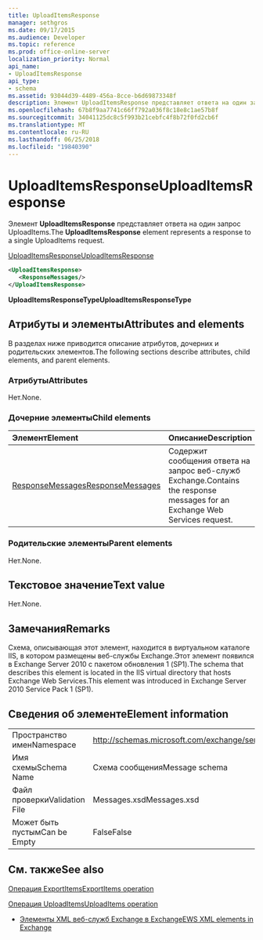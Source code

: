 ```yaml
---
title: UploadItemsResponse
manager: sethgros
ms.date: 09/17/2015
ms.audience: Developer
ms.topic: reference
ms.prod: office-online-server
localization_priority: Normal
api_name:
- UploadItemsResponse
api_type:
- schema
ms.assetid: 93044d39-4489-456a-8cce-b6d69873348f
description: Элемент UploadItemsResponse представляет ответа на один запрос UploadItems.
ms.openlocfilehash: 67b8f9aa7741c66ff792a036f8c18e8c1ae57b8f
ms.sourcegitcommit: 34041125dc8c5f993b21cebfc4f8b72f0fd2cb6f
ms.translationtype: MT
ms.contentlocale: ru-RU
ms.lasthandoff: 06/25/2018
ms.locfileid: "19840390"
---
```

# <a name="uploaditemsresponse"></a><span data-ttu-id="54c26-103">UploadItemsResponse</span><span class="sxs-lookup"><span data-stu-id="54c26-103">UploadItemsResponse</span></span>

<span data-ttu-id="54c26-104">Элемент **UploadItemsResponse** представляет ответа на один запрос UploadItems.</span><span class="sxs-lookup"><span data-stu-id="54c26-104">The **UploadItemsResponse** element represents a response to a single UploadItems request.</span></span> 
  
[<span data-ttu-id="54c26-105">UploadItemsResponse</span><span class="sxs-lookup"><span data-stu-id="54c26-105">UploadItemsResponse</span></span>](uploaditemsresponse.md)
  
```XML
<UploadItemsResponse>
   <ResponseMessages/>
</UploadItemsResponse>
```

 <span data-ttu-id="54c26-106">**UploadItemsResponseType**</span><span class="sxs-lookup"><span data-stu-id="54c26-106">**UploadItemsResponseType**</span></span>
## <a name="attributes-and-elements"></a><span data-ttu-id="54c26-107">Атрибуты и элементы</span><span class="sxs-lookup"><span data-stu-id="54c26-107">Attributes and elements</span></span>

<span data-ttu-id="54c26-108">В разделах ниже приводится описание атрибутов, дочерних и родительских элементов.</span><span class="sxs-lookup"><span data-stu-id="54c26-108">The following sections describe attributes, child elements, and parent elements.</span></span>
  
### <a name="attributes"></a><span data-ttu-id="54c26-109">Атрибуты</span><span class="sxs-lookup"><span data-stu-id="54c26-109">Attributes</span></span>

<span data-ttu-id="54c26-110">Нет.</span><span class="sxs-lookup"><span data-stu-id="54c26-110">None.</span></span>
  
### <a name="child-elements"></a><span data-ttu-id="54c26-111">Дочерние элементы</span><span class="sxs-lookup"><span data-stu-id="54c26-111">Child elements</span></span>

|<span data-ttu-id="54c26-112">**Элемент**</span><span class="sxs-lookup"><span data-stu-id="54c26-112">**Element**</span></span>|<span data-ttu-id="54c26-113">**Описание**</span><span class="sxs-lookup"><span data-stu-id="54c26-113">**Description**</span></span>|
|:-----|:-----|
|[<span data-ttu-id="54c26-114">ResponseMessages</span><span class="sxs-lookup"><span data-stu-id="54c26-114">ResponseMessages</span></span>](responsemessages.md) <br/> |<span data-ttu-id="54c26-115">Содержит сообщения ответа на запрос веб-служб Exchange.</span><span class="sxs-lookup"><span data-stu-id="54c26-115">Contains the response messages for an Exchange Web Services request.</span></span>  <br/> |
   
### <a name="parent-elements"></a><span data-ttu-id="54c26-116">Родительские элементы</span><span class="sxs-lookup"><span data-stu-id="54c26-116">Parent elements</span></span>

<span data-ttu-id="54c26-117">Нет.</span><span class="sxs-lookup"><span data-stu-id="54c26-117">None.</span></span>
  
## <a name="text-value"></a><span data-ttu-id="54c26-118">Текстовое значение</span><span class="sxs-lookup"><span data-stu-id="54c26-118">Text value</span></span>

<span data-ttu-id="54c26-119">Нет.</span><span class="sxs-lookup"><span data-stu-id="54c26-119">None.</span></span>
  
## <a name="remarks"></a><span data-ttu-id="54c26-120">Замечания</span><span class="sxs-lookup"><span data-stu-id="54c26-120">Remarks</span></span>

<span data-ttu-id="54c26-121">Схема, описывающая этот элемент, находится в виртуальном каталоге IIS, в котором размещены веб-службы Exchange.Этот элемент появился в Exchange Server 2010 с пакетом обновления 1 (SP1).</span><span class="sxs-lookup"><span data-stu-id="54c26-121">The schema that describes this element is located in the IIS virtual directory that hosts Exchange Web Services.This element was introduced in Exchange Server 2010 Service Pack 1 (SP1).</span></span>
  
## <a name="element-information"></a><span data-ttu-id="54c26-122">Сведения об элементе</span><span class="sxs-lookup"><span data-stu-id="54c26-122">Element information</span></span>

|||
|:-----|:-----|
|<span data-ttu-id="54c26-123">Пространство имен</span><span class="sxs-lookup"><span data-stu-id="54c26-123">Namespace</span></span>  <br/> |http://schemas.microsoft.com/exchange/services/2006/messages  <br/> |
|<span data-ttu-id="54c26-124">Имя схемы</span><span class="sxs-lookup"><span data-stu-id="54c26-124">Schema Name</span></span>  <br/> |<span data-ttu-id="54c26-125">Схема сообщения</span><span class="sxs-lookup"><span data-stu-id="54c26-125">Message schema</span></span>  <br/> |
|<span data-ttu-id="54c26-126">Файл проверки</span><span class="sxs-lookup"><span data-stu-id="54c26-126">Validation File</span></span>  <br/> |<span data-ttu-id="54c26-127">Messages.xsd</span><span class="sxs-lookup"><span data-stu-id="54c26-127">Messages.xsd</span></span>  <br/> |
|<span data-ttu-id="54c26-128">Может быть пустым</span><span class="sxs-lookup"><span data-stu-id="54c26-128">Can be Empty</span></span>  <br/> |<span data-ttu-id="54c26-129">False</span><span class="sxs-lookup"><span data-stu-id="54c26-129">False</span></span>  <br/> |
   
## <a name="see-also"></a><span data-ttu-id="54c26-130">См. также</span><span class="sxs-lookup"><span data-stu-id="54c26-130">See also</span></span>



[<span data-ttu-id="54c26-131">Операция ExportItems</span><span class="sxs-lookup"><span data-stu-id="54c26-131">ExportItems operation</span></span>](exportitems-operation.md)
  
[<span data-ttu-id="54c26-132">Операция UploadItems</span><span class="sxs-lookup"><span data-stu-id="54c26-132">UploadItems operation</span></span>](uploaditems-operation.md)


- [<span data-ttu-id="54c26-133">Элементы XML веб-служб Exchange в Exchange</span><span class="sxs-lookup"><span data-stu-id="54c26-133">EWS XML elements in Exchange</span></span>](ews-xml-elements-in-exchange.md)

